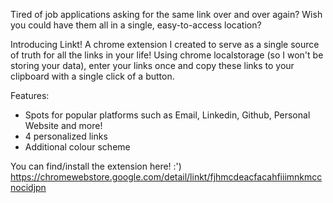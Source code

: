 Tired of job applications asking for the same link over and over again? Wish you could have them all in a single, easy-to-access location?

Introducing Linkt! A chrome extension I created to serve as a single source of truth for all the links in your life! Using chrome localstorage (so I won't be storing your data), enter your links once and copy these links to your clipboard with a single click of a button.

Features:
- Spots for popular platforms such as Email, Linkedin, Github, Personal Website and more!
- 4 personalized links
- Additional colour scheme

You can find/install the extension here! :')
https://chromewebstore.google.com/detail/linkt/fjhmcdeacfacahfiiimnkmccnocidjpn
